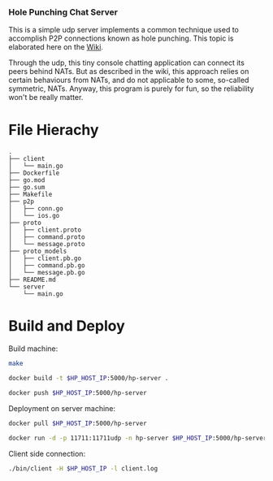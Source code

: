 ### Hole Punching Chat Server

This is a simple udp server implements a common technique used to accomplish
P2P connections known as hole punching. This topic is elaborated here on the [Wiki](https://en.wikipedia.org/wiki/Hole_punching_(networking)).

Through the udp, this tiny console chatting application can connect its peers
behind NATs. But as described in the wiki, this approach relies on certain
behaviours from NATs, and do not applicable to some, so-called symmetric, NATs.
Anyway, this program is purely for fun, so the reliability won't be really
matter.

# File Hierachy

```
.
├── client
│   └── main.go
├── Dockerfile
├── go.mod
├── go.sum
├── Makefile
├── p2p
│   ├── conn.go
│   └── ios.go
├── proto
│   ├── client.proto
│   ├── command.proto
│   └── message.proto
├── proto_models
│   ├── client.pb.go
│   ├── command.pb.go
│   └── message.pb.go
├── README.md
└── server
    └── main.go
```

# Build and Deploy

Build machine:
```bash
make

docker build -t $HP_HOST_IP:5000/hp-server .

docker push $HP_HOST_IP:5000/hp-server

```

Deployment on server machine:
```bash
docker pull $HP_HOST_IP:5000/hp-server

docker run -d -p 11711:11711udp -n hp-server $HP_HOST_IP:5000/hp-server

```

Client side connection:
```bash
./bin/client -H $HP_HOST_IP -l client.log
```

